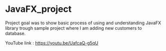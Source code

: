 # JavaFX_project

Project goal was to show basic process of using and understanding JavaFX library trough sample project 
where I am adding new customers to database.

YouTube link : https://youtu.be/UafcaQ-g5qU
